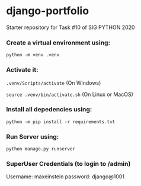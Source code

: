 # django-portfolio
Starter repository for Task #10 of SIG PYTHON 2020


### Create a virtual environment using:
`python -m venv .venv`


### Activate it:
`.venv/Scripts/activate` (On Windows)

`source .venv/bin/activate.sh` (On Linux or MacOS)


### Install all depedencies using:
`python -m pip install -r requirements.txt`

### Run Server using:
`python manage.py runserver`


### SuperUser Credentials (to login to /admin)
Username: maxeinstein
password: django@1001